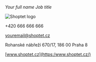 *Your full name*
_Job title_

![Shoptet logo](https://res.cloudinary.com/shoptet/image/upload/v1684766564/mailsignature/shoptet-logo-small.png)

+420 666 666 666

youremail@shoptet.cz

Rohanské nábřeží 670/17, 186 00 Praha 8

[www.shoptet.cz](https:/www.shoptet.cz/)
